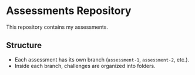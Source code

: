 # Assessments Repository  

This repository contains my assessments.  

## Structure  
- Each assessment has its own branch (`assessment-1`, `assessment-2`, etc.).  
- Inside each branch, challenges are organized into folders.  
